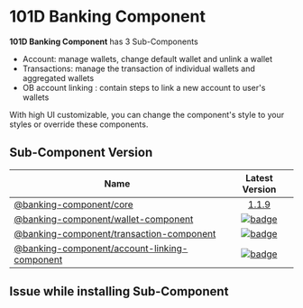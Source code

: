 # 101D Banking Component

<b>101D Banking Component</b> has 3 Sub-Components

- Account: manage wallets, change default wallet and unlink a wallet
- Transactions: manage the transaction of individual wallets and aggregated wallets
- OB account linking : contain steps to link a new account to user's wallets

With high UI customizable, you can change the component's style to your styles or override these components.

## Sub-Component Version

| Name                                                                                |                                                                  Latest Version                                                                   |
| ----------------------------------------------------------------------------------- | :-----------------------------------------------------------------------------------------------------------------------------------------------: |
| [@banking-component/core](/packages/core)                                           |                         [1.1.9](https://github.com/101digital/react-native-banking-components/tree/master/packages/core)                          |
| [@banking-component/wallet-component](/packages/wallet-component)                   |  [![badge](https://img.shields.io/npm/v/@react-navigation/native.svg?style=flat-square)](https://www.npmjs.com/package/@react-navigation/native)  |
| [@banking-component/transaction-component](/packages/transaction-component)         | [![badge](https://img.shields.io/npm/v/@react-navigation/routers.svg?style=flat-square)](https://www.npmjs.com/package/@react-navigation/routers) |
| [@banking-component/account-linking-component](/packages/account-linking-component) |   [![badge](https://img.shields.io/npm/v/@react-navigation/stack.svg?style=flat-square)](https://www.npmjs.com/package/@react-navigation/stack)   |

## Issue while installing Sub-Component
